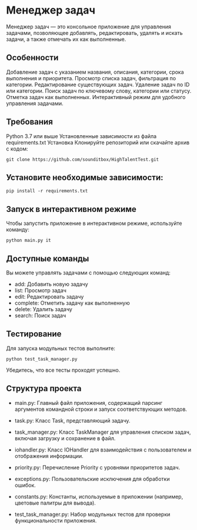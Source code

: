 # Менеджер задач
Менеджер задач — это консольное приложение для управления задачами, позволяющее добавлять, 
редактировать, удалять и искать задачи, а также отмечать их как выполненные.

## Особенности

Добавление задач с указанием названия, описания, категории, срока выполнения и приоритета.
Просмотр списка задач, фильтрация по категории.
Редактирование существующих задач.
Удаление задач по ID или категории.
Поиск задач по ключевому слову, категории или статусу.
Отметка задач как выполненных.
Интерактивный режим для удобного управления задачами.

## Требования
Python 3.7 или выше
Установленные зависимости из файла requirements.txt
Установка
Клонируйте репозиторий или скачайте архив с кодом:

```
git clone https://github.com/sounditbox/HighTalentTest.git
```

## Установите необходимые зависимости:

```
pip install -r requirements.txt
```

## Запуск в интерактивном режиме
Чтобы запустить приложение в интерактивном режиме, используйте команду:

```
python main.py it
```

## Доступные команды
Вы можете управлять задачами с помощью следующих команд:

* add: Добавить новую задачу
* list: Просмотр задач
* edit: Редактировать задачу
* complete: Отметить задачу как выполненную
* delete: Удалить задачу
* search: Поиск задач

## Тестирование

Для запуска модульных тестов выполните:

```
python test_task_manager.py
```

Убедитесь, что все тесты проходят успешно.

## Структура проекта
* main.py: Главный файл приложения, содержащий парсинг аргументов командной строки и запуск соответствующих методов.

* task.py: Класс Task, представляющий задачу.

* task_manager.py: Класс TaskManager для управления списком задач, включая загрузку и сохранение в файл.

* iohandler.py: Класс IOHandler для взаимодействия с пользователем и отображения информации.

* priority.py: Перечисление Priority с уровнями приоритетов задач.

* exceptions.py: Пользовательские исключения для обработки ошибок.

* constants.py: Константы, используемые в приложении (например, цветовые палитры для вывода).

* test_task_manager.py: Набор модульных тестов для проверки функциональности приложения.
